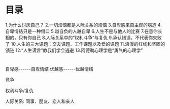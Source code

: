 # 目录
1.为什么讨厌自己？
2.一切烦恼都是人际关系的烦恼
3.自卑感来自主观的臆造
4.自卑情结只是一种借口
5.越自负的人越自卑
6.人生不是与他人的比赛
7.在意你长相的，只有你自己
8.人际关系中的“权利斗争”与复仇
9.承认错误，不代表你失败了
10.人生的三大课题：交友课题、工作课题以及爱的课题
11.浪漫的红线和坚固的锁链
12.“人生谎言”教我们学会逃避
13.阿德勒心理学是“勇气的心理学”

#
自卑感------自卑情结
优越感------优越情结

竞争

权利斗争/复仇

人际关系: 同事、朋友、恋人和亲人